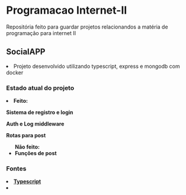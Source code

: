 # Programacao Internet-II
Repositória feito para guardar projetos relacionandos a matéria de programação para internet II

## SocialAPP

<li>Projeto desenvolvido utilizando typescript, express e mongodb com docker</li>

### Estado atual do projeto

<li><b>Feito:
    <p>Sistema de registro e login</p>
    <p>Auth e Log middleware</p>
    <p>Rotas para post</p>
</li>


<ul>Não feito:
    <li>Funções de post</li>
</ul>

### Fontes

<li><a href= "https://www.typescriptlang.org"> Typescript </a></li>
<li></li>